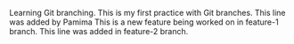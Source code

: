 Learning Git branching.
This is my first practice with Git branches.
This line was added by Pamima
This is a new feature being worked on in feature-1 branch.
This line was added in feature-2 branch.